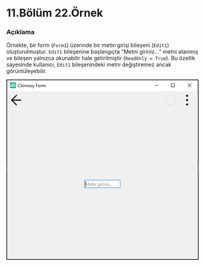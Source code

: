 # 11.Bölüm 22.Örnek

### Açıklama

Örnekte, bir form (`Form1`) üzerinde bir metin girişi bileşeni (`Edit1`) oluşturulmuştur. `Edit1` bileşenine başlangıçta "Metni giriniz..." metni atanmış ve bileşen yalnızca okunabilir hale getirilmiştir (`ReadOnly = True`). Bu özellik sayesinde kullanıcı, `Edit1` bileşenindeki metni değiştiremez ancak görüntüleyebilir.

![Bolum 11-Örnek 22](Bolum11_Ornek22.png)